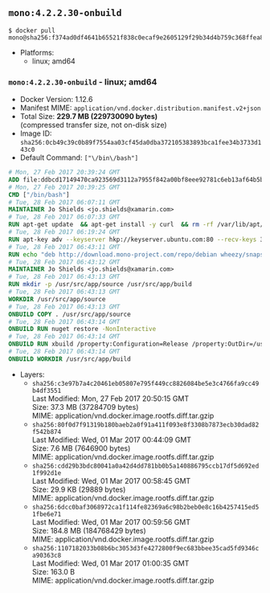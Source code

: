 ## `mono:4.2.2.30-onbuild`

```console
$ docker pull mono@sha256:f374ad0df4641b65521f838c0ecaf9e2605129f29b34d4b759c368ffea86c996
```

-	Platforms:
	-	linux; amd64

### `mono:4.2.2.30-onbuild` - linux; amd64

-	Docker Version: 1.12.6
-	Manifest MIME: `application/vnd.docker.distribution.manifest.v2+json`
-	Total Size: **229.7 MB (229730090 bytes)**  
	(compressed transfer size, not on-disk size)
-	Image ID: `sha256:0cb49c39c0b89f7554aa03cf45da0dba372105383893bca1fee34b3733d143c0`
-	Default Command: `["\/bin\/bash"]`

```dockerfile
# Mon, 27 Feb 2017 20:39:24 GMT
ADD file:ddbcd17149470ca923569d3112a7955f842a00bf8eee92781c6eb13af64b5b82 in / 
# Mon, 27 Feb 2017 20:39:25 GMT
CMD ["/bin/bash"]
# Tue, 28 Feb 2017 06:07:11 GMT
MAINTAINER Jo Shields <jo.shields@xamarin.com>
# Tue, 28 Feb 2017 06:07:33 GMT
RUN apt-get update 	&& apt-get install -y curl 	&& rm -rf /var/lib/apt/lists/*
# Tue, 28 Feb 2017 06:19:24 GMT
RUN apt-key adv --keyserver hkp://keyserver.ubuntu.com:80 --recv-keys 3FA7E0328081BFF6A14DA29AA6A19B38D3D831EF
# Tue, 28 Feb 2017 06:43:11 GMT
RUN echo "deb http://download.mono-project.com/repo/debian wheezy/snapshots/4.2.2.30 main" > /etc/apt/sources.list.d/mono-xamarin.list 	&& apt-get update 	&& apt-get install -y mono-devel ca-certificates-mono fsharp mono-vbnc nuget 	&& rm -rf /var/lib/apt/lists/*
# Tue, 28 Feb 2017 06:43:12 GMT
MAINTAINER Jo Shields <jo.shields@xamarin.com>
# Tue, 28 Feb 2017 06:43:13 GMT
RUN mkdir -p /usr/src/app/source /usr/src/app/build
# Tue, 28 Feb 2017 06:43:13 GMT
WORKDIR /usr/src/app/source
# Tue, 28 Feb 2017 06:43:13 GMT
ONBUILD COPY . /usr/src/app/source
# Tue, 28 Feb 2017 06:43:14 GMT
ONBUILD RUN nuget restore -NonInteractive
# Tue, 28 Feb 2017 06:43:14 GMT
ONBUILD RUN xbuild /property:Configuration=Release /property:OutDir=/usr/src/app/build/
# Tue, 28 Feb 2017 06:43:14 GMT
ONBUILD WORKDIR /usr/src/app/build
```

-	Layers:
	-	`sha256:c3e97b7a4c20461eb05807e795f449cc8826084be5e3c4766fa9cc49b4df3551`  
		Last Modified: Mon, 27 Feb 2017 20:50:15 GMT  
		Size: 37.3 MB (37284709 bytes)  
		MIME: application/vnd.docker.image.rootfs.diff.tar.gzip
	-	`sha256:80f0d7f91319b180baeb2a0f91a411f093e8f3308b7873ecb30dad82f542b874`  
		Last Modified: Wed, 01 Mar 2017 00:44:09 GMT  
		Size: 7.6 MB (7646900 bytes)  
		MIME: application/vnd.docker.image.rootfs.diff.tar.gzip
	-	`sha256:cdd29b3bdc80041a0a42d4dd781bb0b5a140886795ccb17df5d692ed1f992d1e`  
		Last Modified: Wed, 01 Mar 2017 00:58:45 GMT  
		Size: 29.9 KB (29889 bytes)  
		MIME: application/vnd.docker.image.rootfs.diff.tar.gzip
	-	`sha256:6dcc0baf3068972ca1f114fe82369a6c98b2beb0e8c16b4257415ed51fbe6e71`  
		Last Modified: Wed, 01 Mar 2017 00:59:56 GMT  
		Size: 184.8 MB (184768429 bytes)  
		MIME: application/vnd.docker.image.rootfs.diff.tar.gzip
	-	`sha256:1107182033b08b6bc3053d3fe4272800f9ec683bbee35cad5fd9346ca90363c8`  
		Last Modified: Wed, 01 Mar 2017 01:00:35 GMT  
		Size: 163.0 B  
		MIME: application/vnd.docker.image.rootfs.diff.tar.gzip
